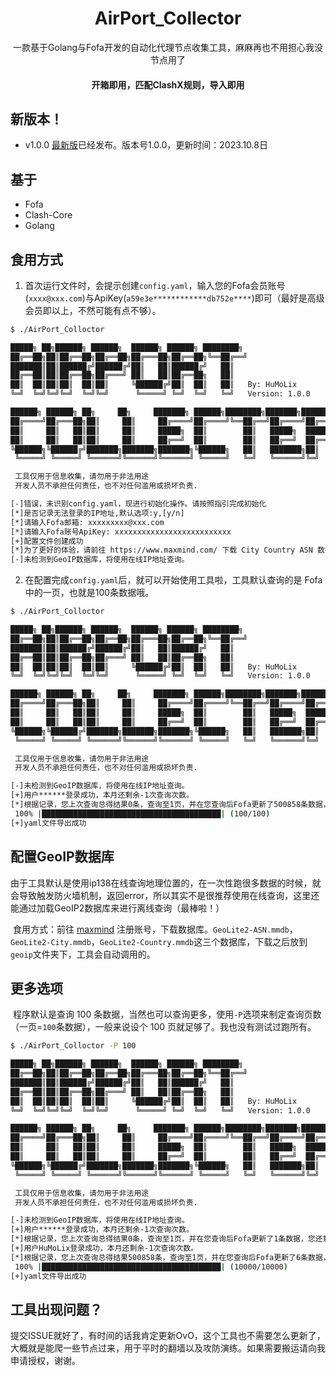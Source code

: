 <p align="center">
<h1 align="center">AirPort_Collector</h1>
<p align="center">一款基于Golang与Fofa开发的自动化代理节点收集工具，麻麻再也不用担心我没节点用了</p>
<h4 align="center">开箱即用，匹配ClashX规则，导入即用</h4>


## 新版本！

  * v1.0.0 [最新版](https://github.com/go-resty/resty/releases/tag/v1.0.0)已经发布。版本号1.0.0，更新时间：2023.10.8日

## 基于

  * Fofa
  * Clash-Core
  * Golang

## 食用方式

1. 首次运行文件时，会提示创建`config.yaml`，输入您的Fofa会员账号(`xxxx@xxx.com`)与ApiKey(`a59e3e************db752e****`)即可（最好是高级会员即以上，不然可能有点不够）。
```bash
$ ./AirPort_Colloctor

█████╗ ██╗██████╗ ██████╗  ██████╗ ██████╗ ████████╗
██╔══██╗██║██╔══██╗██╔══██╗██╔═══██╗██╔══██╗╚══██╔══╝
███████║██║██████╔╝██████╔╝██║   ██║██████╔╝   ██║
██╔══██║██║██╔══██╗██╔═══╝ ██║   ██║██╔══██╗   ██║
██║  ██║██║██║  ██║██║     ╚██████╔╝██║  ██║   ██║   By: HuMoLix
╚═╝  ╚═╝╚═╝╚═╝  ╚═╝╚═╝      ╚═════╝ ╚═╝  ╚═╝   ╚═╝   Version: 1.0.0

██████╗ ██████╗ ██╗     ██╗     ███████╗ ██████╗████████╗███████╗██████╗
██╔════╝██╔═══██╗██║     ██║     ██╔════╝██╔════╝╚══██╔══╝██╔════╝██╔══██╗
██║     ██║   ██║██║     ██║     █████╗  ██║        ██║   █████╗  ██████╔╝
██║     ██║   ██║██║     ██║     ██╔══╝  ██║        ██║   ██╔══╝  ██╔══██╗
╚██████╗╚██████╔╝███████╗███████╗███████╗╚██████╗   ██║   ███████╗██║  ██║
 ╚═════╝ ╚═════╝ ╚══════╝╚══════╝╚══════╝ ╚═════╝   ╚═╝   ╚══════╝╚═╝  ╚═╝

 工具仅用于信息收集，请勿用于非法用途
 开发人员不承担任何责任，也不对任何滥用或损坏负责.

[-]错误，未识别config.yaml，现进行初始化操作。请按照指引完成初始化
[*]是否记录无法登录的IP地址,默认选项:y,[y/n]
[*]请输入Fofa邮箱: xxxxxxxxx@xxx.com
[*]请输入Fofa账号ApiKey: xxxxxxxxxxxxxxxxxxxxxxxxxx
[+]配置文件创建成功
[*]为了更好的体验，请前往 https://www.maxmind.com/ 下载 City Country ASN 数据库，并放置于geoip文件夹下。
[-]未检测到GeoIP数据库，将使用在线IP地址查询。
```
2. 在配置完成`config.yaml`后，就可以开始使用工具啦，工具默认查询的是 Fofa 中的一页，也就是100条数据哦。

```bash
$ ./AirPort_Colloctor

█████╗ ██╗██████╗ ██████╗  ██████╗ ██████╗ ████████╗
██╔══██╗██║██╔══██╗██╔══██╗██╔═══██╗██╔══██╗╚══██╔══╝
███████║██║██████╔╝██████╔╝██║   ██║██████╔╝   ██║
██╔══██║██║██╔══██╗██╔═══╝ ██║   ██║██╔══██╗   ██║
██║  ██║██║██║  ██║██║     ╚██████╔╝██║  ██║   ██║   By: HuMoLix
╚═╝  ╚═╝╚═╝╚═╝  ╚═╝╚═╝      ╚═════╝ ╚═╝  ╚═╝   ╚═╝   Version: 1.0.0

██████╗ ██████╗ ██╗     ██╗     ███████╗ ██████╗████████╗███████╗██████╗
██╔════╝██╔═══██╗██║     ██║     ██╔════╝██╔════╝╚══██╔══╝██╔════╝██╔══██╗
██║     ██║   ██║██║     ██║     █████╗  ██║        ██║   █████╗  ██████╔╝
██║     ██║   ██║██║     ██║     ██╔══╝  ██║        ██║   ██╔══╝  ██╔══██╗
╚██████╗╚██████╔╝███████╗███████╗███████╗╚██████╗   ██║   ███████╗██║  ██║
 ╚═════╝ ╚═════╝ ╚══════╝╚══════╝╚══════╝ ╚═════╝   ╚═╝   ╚══════╝╚═╝  ╚═╝

 工具仅用于信息收集，请勿用于非法用途
 开发人员不承担任何责任，也不对任何滥用或损坏负责.

[-]未检测到GeoIP数据库，将使用在线IP地址查询。
[+]用户******登录成功，本月还剩余-1次查询次数。
[*]根据记录，您上次查询总得结果0条，查询至1页，并在您查询后Fofa更新了500858条数据，您还剩5009次需要查询。
 100% |████████████████████████████████████████| (100/100)
[+]yaml文件导出成功
```

## 配置GeoIP数据库

​	由于工具默认是使用ip138在线查询地理位置的，在一次性跑很多数据的时候，就会导致触发防火墙机制，返回error，所以其实不是很推荐使用在线查询，这里还能通过加载GeoIP2数据库来进行离线查询（最棒啦！）

​	食用方式：前往 [maxmind](https://www.maxmind.com/) 注册账号，下载数据库。`GeoLite2-ASN.mmdb`，`GeoLite2-City.mmdb`，`GeoLite2-Country.mmdb`这三个数据库，下载之后放到`geoip`文件夹下，工具会自动调用的。

## 更多选项

​	程序默认是查询 100 条数据，当然也可以查询更多，使用`-P`选项来制定查询页数（一页=`100`条数据），一般来说设个 100 页就足够了。我也没有测试过跑所有。

```bash
$ ./AirPort_Colloctor -P 100

█████╗ ██╗██████╗ ██████╗  ██████╗ ██████╗ ████████╗
██╔══██╗██║██╔══██╗██╔══██╗██╔═══██╗██╔══██╗╚══██╔══╝
███████║██║██████╔╝██████╔╝██║   ██║██████╔╝   ██║
██╔══██║██║██╔══██╗██╔═══╝ ██║   ██║██╔══██╗   ██║
██║  ██║██║██║  ██║██║     ╚██████╔╝██║  ██║   ██║   By: HuMoLix
╚═╝  ╚═╝╚═╝╚═╝  ╚═╝╚═╝      ╚═════╝ ╚═╝  ╚═╝   ╚═╝   Version: 1.0.0

██████╗ ██████╗ ██╗     ██╗     ███████╗ ██████╗████████╗███████╗██████╗
██╔════╝██╔═══██╗██║     ██║     ██╔════╝██╔════╝╚══██╔══╝██╔════╝██╔══██╗
██║     ██║   ██║██║     ██║     █████╗  ██║        ██║   █████╗  ██████╔╝
██║     ██║   ██║██║     ██║     ██╔══╝  ██║        ██║   ██╔══╝  ██╔══██╗
╚██████╗╚██████╔╝███████╗███████╗███████╗╚██████╗   ██║   ███████╗██║  ██║
 ╚═════╝ ╚═════╝ ╚══════╝╚══════╝╚══════╝ ╚═════╝   ╚═╝   ╚══════╝╚═╝  ╚═╝

 工具仅用于信息收集，请勿用于非法用途
 开发人员不承担任何责任，也不对任何滥用或损坏负责.

[-]未检测到GeoIP数据库，将使用在线IP地址查询。
[+]用户******登录成功，本月还剩余-1次查询次数。
[*]根据记录，您上次查询总得结果0条，查询至1页，并在您查询后Fofa更新了1条数据，您还剩5009次需要查询。
[+]用户HuMoLix登录成功，本月还剩余-1次查询次数。
[*]根据记录，您上次查询总得结果500858条，查询至1页，并在您查询后Fofa更新了6条数据，您还剩5009次需要查询。
 100% |████████████████████████████████████████| (10000/10000)
[+]yaml文件导出成功
```

## 工具出现问题？

​	提交ISSUE就好了，有时间的话我肯定更新OvO，这个工具也不需要怎么更新了，大概就是能爬一些节点过来，用于平时的翻墙以及攻防演练。如果需要搬运请向我申请授权，谢谢。
